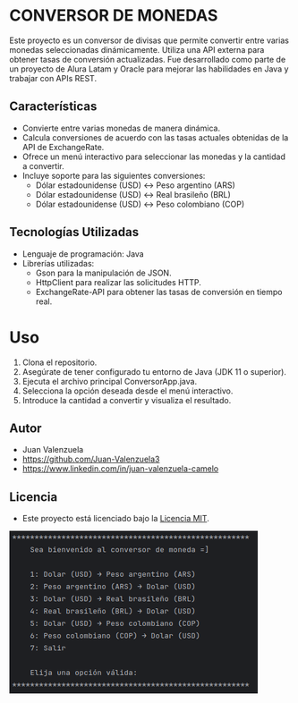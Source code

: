 # CONVERSOR DE MONEDAS

Este proyecto es un conversor de divisas que permite convertir entre varias monedas seleccionadas dinámicamente. Utiliza una API externa para obtener tasas de conversión actualizadas. Fue desarrollado como parte de un proyecto de Alura Latam y Oracle para mejorar las habilidades en Java y trabajar con APIs REST.

## Características

- Convierte entre varias monedas de manera dinámica.
- Calcula conversiones de acuerdo con las tasas actuales obtenidas de la API de ExchangeRate.
- Ofrece un menú interactivo para seleccionar las monedas y la cantidad a convertir.
- Incluye soporte para las siguientes conversiones:
  - Dólar estadounidense (USD) ↔ Peso argentino (ARS)
  - Dólar estadounidense (USD) ↔ Real brasileño (BRL)
  - Dólar estadounidense (USD) ↔ Peso colombiano (COP)

## Tecnologías Utilizadas

- Lenguaje de programación: Java
- Librerías utilizadas:
  - Gson para la manipulación de JSON.
  - HttpClient para realizar las solicitudes HTTP.
  - ExchangeRate-API para obtener las tasas de conversión en tiempo real.

# Uso

1. Clona el repositorio.
2. Asegúrate de tener configurado tu entorno de Java (JDK 11 o superior).
3. Ejecuta el archivo principal ConversorApp.java.
4. Selecciona la opción deseada desde el menú interactivo.
5. Introduce la cantidad a convertir y visualiza el resultado.

## Autor

- Juan Valenzuela
- https://github.com/Juan-Valenzuela3
- https://www.linkedin.com/in/juan-valenzuela-camelo

## Licencia

- Este proyecto está licenciado bajo la [Licencia MIT](./LICENSE).

![Interfaz conversor de moneda](./InterfazConversorMoneda.png)
